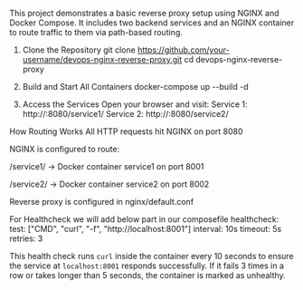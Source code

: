 This project demonstrates a basic reverse proxy setup using NGINX and Docker Compose. It includes two backend services and an NGINX container to route traffic to them via path-based routing.


1. Clone the Repository
  git clone https://github.com/your-username/devops-nginx-reverse-proxy.git
  cd devops-nginx-reverse-proxy


2. Build and Start All Containers
docker-compose up --build -d


4. Access the Services
Open your browser and visit:
Service 1:
http://<your-ec2-ip>:8080/service1/
Service 2:
http://<your-ec2-ip>:8080/service2/


 How Routing Works
All HTTP requests hit NGINX on port 8080

NGINX is configured to route:

/service1/ → Docker container service1 on port 8001

/service2/ → Docker container service2 on port 8002

Reverse proxy is configured in nginx/default.conf


For Healthcheck we will add below part in our composefile
healthcheck:
  test: ["CMD", "curl", "-f", "http://localhost:8001"]
  interval: 10s
  timeout: 5s
  retries: 3

This health check runs `curl` inside the container every 10 seconds to ensure the service at `localhost:8001` responds successfully. If it fails 3 times in a row or takes longer than 5 seconds, the container is marked as unhealthy.


